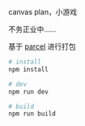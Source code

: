 canvas plan，小游戏

不务正业中……


基于 [parcel](https://github.com/parcel-bundler/parcel) 进行打包

```bash
# install
npm install

# dev
npm run dev

# build
npm run build
```